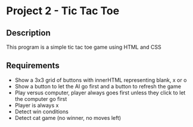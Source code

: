 # Project 2 - Tic Tac Toe

## Description
  This program is a simple tic tac toe game using HTML and CSS

## Requirements
  * Show a 3x3 grid of buttons with innerHTML representing blank, x or o
  * Show a button to let the AI go first and a button to refresh the game
  * Play versus computer, player always goes first unless they click to let the computer go first
  * Player is always x
  * Detect win conditions
  * Detect cat game (no winner, no moves left)
 
